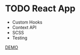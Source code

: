 # TODO React App

- Custom Hooks
- Context API
- SCSS
- Testing

[DEMO](https://todo-react.dagike.now.sh)
